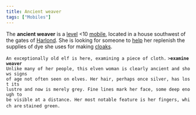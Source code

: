 ```yaml
---
title: Ancient weaver
tags: ["Mobiles"]
---
```

The **ancient weaver** is a [level](level "wikilink") \<10
[mobile](mobile "wikilink"), located in a house southwest of the gates
of [Harlond](Harlond "wikilink"). She is looking for someone to
[help](Quest#The_Elven_Weaver "wikilink") her replenish the supplies of
dye she uses for making [cloaks](forest_green_cloak "wikilink").

`An exceptionally old elf is here, examining a piece of cloth.`
`>`**`examine weaver`**
`Unlike many of her people, this elven woman is clearly ancient and shows signs`
`of age not often seen on elves. Her hair, perhaps once silver, has lost its`
`lustre and now is merely grey. Fine lines mark her face, some deep enough to`
`be visible at a distance. Her most notable feature is her fingers, which are`
`stained green.`
